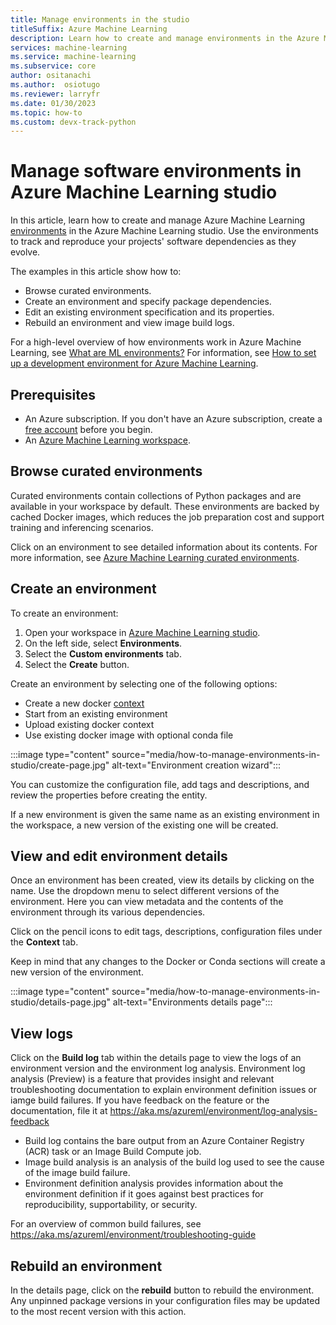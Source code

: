 ```yaml
---
title: Manage environments in the studio
titleSuffix: Azure Machine Learning
description: Learn how to create and manage environments in the Azure Machine Learning studio.
services: machine-learning
ms.service: machine-learning
ms.subservice: core
author: ositanachi
ms.author:  osiotugo
ms.reviewer: larryfr
ms.date: 01/30/2023
ms.topic: how-to
ms.custom: devx-track-python
---
```


# Manage software environments in Azure Machine Learning studio

In this article, learn how to create and manage Azure Machine Learning [environments](/python/api/azure-ai-ml/azure.ai.ml.entities.environment) in the Azure Machine Learning studio. Use the environments to track and reproduce your projects' software dependencies as they evolve.

The examples in this article show how to:

* Browse curated environments.
* Create an environment and specify package dependencies.
* Edit an existing environment specification and its properties.
* Rebuild an environment and view image build logs.

For a high-level overview of how environments work in Azure Machine Learning, see [What are ML environments?](concept-environments.md) For information, see [How to set up a development environment for Azure Machine Learning](how-to-configure-environment.md).

## Prerequisites

* An Azure subscription. If you don't have an Azure subscription, create a [free account](https://azure.microsoft.com/free/) before you begin.
* An [Azure Machine Learning workspace](quickstart-create-resources.md).

## Browse curated environments

Curated environments contain collections of Python packages and are available in your workspace by default. These environments are backed by cached Docker images, which reduces the job preparation cost and support training and inferencing scenarios. 

Click on an environment to see detailed information about its contents. For more information, see [Azure Machine Learning curated environments](resource-curated-environments.md). 

## Create an environment

To create an environment:
1. Open your workspace in [Azure Machine Learning studio](https://ml.azure.com).
1. On the left side, select **Environments**.
1. Select the **Custom environments** tab. 
1. Select the **Create** button. 

Create an environment by selecting one of the following options:
* Create a new docker [context](https://docs.docker.com/engine/reference/commandline/build/)
* Start from an existing environment
* Upload existing docker context
* Use existing docker image with optional conda file

:::image type="content" source="media/how-to-manage-environments-in-studio/create-page.jpg" alt-text="Environment creation wizard":::

You can customize the configuration file, add tags and descriptions, and review the properties before creating the entity. 

If a new environment is given the same name as an existing environment in the workspace, a new version of the existing one will be created.

## View and edit environment details

Once an environment has been created, view its details by clicking on the name. Use the dropdown menu to select different versions of the environment. Here you can view metadata and the contents of the environment through its various dependencies.

Click on the pencil icons to edit tags, descriptions, configuration files under the **Context** tab.

Keep in mind that any changes to the Docker or Conda sections will create a new version of the environment. 

:::image type="content" source="media/how-to-manage-environments-in-studio/details-page.jpg" alt-text="Environments details page":::

## View logs

Click on the **Build log** tab within the details page to view the logs of an environment version and the environment log analysis. Environment log analysis (Preview) is a feature that provides insight and relevant troubleshooting documentation to explain environment definition issues or iamge build failures. If you have feedback on the feature or the documentation, file it at https://aka.ms/azureml/environment/log-analysis-feedback
* Build log contains the bare output from an Azure Container Registry (ACR) task or an Image Build Compute job.
* Image build analysis is an analysis of the build log used to see the cause of the image build failure.
* Environment definition analysis provides information about the environment definition if it goes against best practices for reproducibility, supportability, or security.

For an overview of common build failures, see https://aka.ms/azureml/environment/troubleshooting-guide

## Rebuild an environment

In the details page, click on the **rebuild** button to rebuild the environment. Any unpinned package versions in your configuration files may be updated to the most recent version with this action. 
